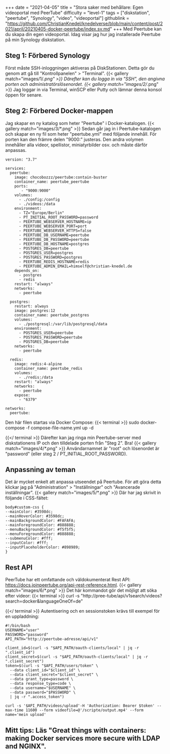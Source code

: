 +++
date = "2021-04-05"
title = "Stora saker med behållare: Egen videoportal med PeerTube"
difficulty = "level-1"
tags = ["diskstation", "peertube", "Synology", "video", "videoportal"]
githublink = "https://github.com/ChristianKnedel/knedelverse/blob/main/content/post/2021/april/20210405-docker-peertube/index.sv.md"
+++
Med Peertube kan du skapa din egen videoportal. Idag visar jag hur jag installerade Peertube på min Synology diskstation.
## Steg 1: Förbered Synology
Först måste SSH-inloggningen aktiveras på DiskStationen. Detta gör du genom att gå till "Kontrollpanelen" > "Terminal".
{{< gallery match="images/1/*.png" >}}
Därefter kan du logga in via "SSH", den angivna porten och administratörslösenordet.
{{< gallery match="images/2/*.png" >}}
Jag loggar in via Terminal, winSCP eller Putty och lämnar denna konsol öppen för senare.
## Steg 2: Förbered Docker-mappen
Jag skapar en ny katalog som heter "Peertube" i Docker-katalogen.
{{< gallery match="images/3/*.png" >}}
Sedan går jag in i Peertube-katalogen och skapar en ny fil som heter "peertube.yml" med följande innehåll. För porten kan den främre delen "9000:" justeras. Den andra volymen innehåller alla videor, spellistor, miniatyrbilder osv. och måste därför anpassas.
```
version: "3.7"

services:
  peertube:
    image: chocobozzz/peertube:contain-buster
    container_name: peertube_peertube
    ports:
       - "9000:9000"
    volumes:
      - ./config:/config
      - ./videos:/data
    environment:
      - TZ="Europe/Berlin"
      - PT_INITIAL_ROOT_PASSWORD=password
      - PEERTUBE_WEBSERVER_HOSTNAME=ip
      - PEERTUBE_WEBSERVER_PORT=port
      - PEERTUBE_WEBSERVER_HTTPS=false
      - PEERTUBE_DB_USERNAME=peertube
      - PEERTUBE_DB_PASSWORD=peertube
      - PEERTUBE_DB_HOSTNAME=postgres
      - POSTGRES_DB=peertube
      - POSTGRES_USER=postgres
      - POSTGRES_PASSWORD=postgres
      - PEERTUBE_REDIS_HOSTNAME=redis
      - PEERTUBE_ADMIN_EMAIL=himself@christian-knedel.de
    depends_on:
      - postgres
      - redis
    restart: "always"
    networks:
      - peertube

  postgres:
    restart: always
    image: postgres:12
    container_name: peertube_postgres
    volumes:
      - ./postgresql:/var/lib/postgresql/data
    environment:
      - POSTGRES_USER=peertube
      - POSTGRES_PASSWORD=peertube
      - POSTGRES_DB=peertube
    networks:
      - peertube

  redis:
    image: redis:4-alpine
    container_name: peertube_redis
    volumes:
      - ./redis:/data
    restart: "always"
    networks:
      - peertube
    expose:
      - "6379"

networks:
  peertube:

```
Den här filen startas via Docker Compose:
{{< terminal >}}
sudo docker-compose -f compose-file-name.yml up -d

{{</ terminal >}}
Därefter kan jag ringa min Peertube-server med diskstationens IP och den tilldelade porten från "Steg 2". Bra!
{{< gallery match="images/4/*.png" >}}
Användarnamnet är "root" och lösenordet är "password" (eller steg 2 / PT_INITIAL_ROOT_PASSWORD).
## Anpassning av teman
Det är mycket enkelt att anpassa utseendet på Peertube. För att göra detta klickar jag på "Administration" > "Inställningar" och "Avancerade inställningar".
{{< gallery match="images/5/*.png" >}}
Där har jag skrivit in följande i CSS-fältet:
```
body#custom-css {
--mainColor: #3598dc;
--mainHoverColor: #3598dc;
--mainBackgroundColor: #FAFAFA;
--mainForegroundColor: #888888;
--menuBackgroundColor: #f5f5f5;
--menuForegroundColor: #888888;
--submenuColor: #fff;
--inputColor: #fff;
--inputPlaceholderColor: #898989;
}

```

## Rest API
PeerTube har ett omfattande och väldokumenterat Rest API: https://docs.joinpeertube.org/api-rest-reference.html.
{{< gallery match="images/6/*.png" >}}
Det här kommandot gör det möjligt att söka efter videor:
{{< terminal >}}
curl -s "http://pree-tube/api/v1search/videos?search=docker&languageOneOf=de"

{{</ terminal >}}
Autentisering och en sessionstoken krävs till exempel för en uppladdning:
```
#!/bin/bash
USERNAME="user"
PASSWORD="password"
API_PATH="http://peertube-adresse/api/v1"

client_id=$(curl -s "$API_PATH/oauth-clients/local" | jq -r ".client_id")
client_secret=$(curl -s "$API_PATH/oauth-clients/local" | jq -r ".client_secret")
token=$(curl -s "$API_PATH/users/token" \
  --data client_id="$client_id" \
  --data client_secret="$client_secret" \
  --data grant_type=password \
  --data response_type=code \
  --data username="$USERNAME" \
  --data password="$PASSWORD" \
  | jq -r ".access_token")

curl -s '$API_PATH/videos/upload'-H 'Authorization: Bearer $token' --max-time 11600 --form videofile=@'/scripte/output.mp4' --form name='mein upload' 

```

## Mitt tips: Läs "Great things with containers: making Docker services more secure with LDAP and NGINX".
